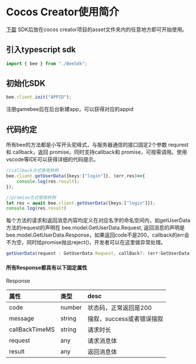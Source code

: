 # Cocos Creator使用简介

[下载](xia-zai-sdk.md) SDK后放在cocos creator项目的asset文件夹内的任意地方即可开始使用。

## 引入typescript sdk

```typescript
import { bee } from "./BeeSdk";
```

## 初始化SDK

```typescript
bee.client.init("APPID");
```

注册gamebee后在后台新建app，可以获得对应的appid

## 代码约定

所有bee的方法都是小写开头驼峰式，与服务器通信的接口固定2个参数 requrest和 callback，返回 promise，同时支持callback和 promise，可按需调用。使用vscode等IDE可以获得详细的代码提示。

```typescript
//callback方式使用样例
bee.client.getUserData({keys:["login"]}, (err,res)=>{
    console.log(res.result);
});
```

```typescript
//promise方式使用样例
let res = await bee.client.getUserData({keys:["login"]});
console.log(res.result)
```

每个方法的请求和返回消息内容均定义在对应名字的命名空间内，如getUserData方法的request的声明在 bee.model.GetUserData.Request, 返回消息的声明是 bee.model.GetUserData.Response，如果返回code不是200，callback的err会不为空，同时给promise抛出reject\(\)，开发者可以在这里做异常处理。

```typescript
getUserData(request : GetUserData.Request, callBack?: (err:GetUserData.Response, res:GetUserData.Response)=>{}){}
```

#### 所有Response都具有以下固定属性

Response

| 属性 | 类型 | desc |
| :--- | :--- | :--- |
| code | number | 状态码，正常返回是200 |
| message | string | 描叙，success或者错误描叙 |
| callBackTimeMS | string | 请求时长 |
| request | any | 请求消息体 |
| result | any | 返回消息体 |

